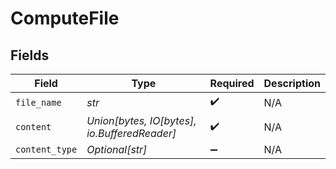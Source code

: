 # ComputeFile


## Fields

| Field                                        | Type                                         | Required                                     | Description                                  |
| -------------------------------------------- | -------------------------------------------- | -------------------------------------------- | -------------------------------------------- |
| `file_name`                                  | *str*                                        | :heavy_check_mark:                           | N/A                                          |
| `content`                                    | *Union[bytes, IO[bytes], io.BufferedReader]* | :heavy_check_mark:                           | N/A                                          |
| `content_type`                               | *Optional[str]*                              | :heavy_minus_sign:                           | N/A                                          |
